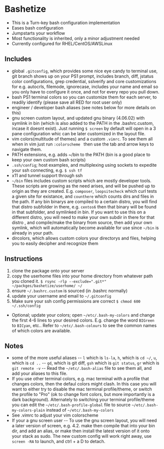 # Bashetize
- This is a Turn-key bash configuration implementation
- Eases bash configuration
- Jumpstarts your workflow
- Most functionality is inherited, only a minor adjustment needed
- Currently configured for RHEL/CentOS/AWSLinux 

## Includes
- global `.gitconfig`, which provides some nice eye candy to terminal use, git branch shows up on your PS1 prompt, includes branch, diff, jstatus color configurations, grep credential, sslverify and core customizations for e.g. autocrls, filemode, ignorecase, includes your name and email so you only have to configure it once, and not for every repo you pull down. 
- bash PS1 terminal colors so you can customize them for each server, to readily identify (please save all RED for root user only)
- engineer / developer bash aliases (see notes below for more details on this)
- gnu screen custom layout, and updated gnu binary (4.06.02) with symlink in bin (which is also added to the PATH in the .bashrc.custom, incase it doesnt exist).  Just running `$ screen` by default will open in a 3 pane configuration whic can be later customized in the layout file.  
- vim colors(multitude of themes) and a custom `.vimrc`.  To see them all when in vim just run `:colorscheme ` then use the tab and arrow keys to navigate them. 
- PATH extensions, e.g. adds ~/bin to the PATH (bin is a good place to keep your own custom bash scripts)
- `.ssh/config`; host examples, and multiplexing using sockets to expedite your ssh connecting, e.g. `$ ssh tf`
- x11 and tunnel support through ssh
- `~/bin` files includes custom scripts which are mostly developer tools.  These scripts are growing as the need arises, and will be pushed up to origin as they are created. E.g. `composer`, `loopsitecheck` which curl tests a given site for existance, and `counthere` which counts dirs and files in the path.  If any bin binarys are compiled to a certain distro, you will find that distro subfolder in there, e.g. `centos6` then that binary will be found in that subfolder, and symlinked in bin.  If you want to use this on a different distro, you will need to make your own subdir in there for that distro , and compile/make the binary from source, then add your own symlink, which will automatically become available for use since `~/bin` is already in your path. 
- dircolors, which allows custom colors your directorys and files, helping you to easily decipher and recognize them

## Instructions
1. clone the package onto your server
2. copy the userhome files into your home directory from whatever path you cloned it. 
    `$ rsync -rlp --exclude=".git*" ~/packges/bashetize/userhome/ ~/`
3. ensure `~/.bashrc.custom` is sourced (in .bashrc normally)
4. update your username and email to `~/.gitconfig` 
5. Make sure your ssh config permissions are correct 
    `$ chmod 600 ~/.ssh/config`
- Optional; update your colors; open `~/etc/.bash-my-colors` and change the first 4-6 lines to your desired colors.  E.g. change the word `BIGreen` to `BICyan`, etc..  Refer to `~/etc/.bash-colours` to see the common names of which colors are available. 

## Notes
- some of the more useful aliases
-- `l` which is `ls-la`, `h`, which is `cd ~/`, `u`, which is `cd ..`
-- `gd`, which is git diff, `gsh` which is `git status`, `gr` which is `git remote -v`
-- Read the `~/etc/.bash-alias` file to see them all, and add your aliases to this file. 
- If you use other terminal colors, e.g.  mac terminal with a profile that changes colors, then the defaul colors might clash.  In this case you will want to either try to disable the mac terminal profile/theme, or switch the profile to "Pro" (ok to change font colors, but more importantly is a dark background).  Alternately to switching your terminal profile/theme you can edit the `~/etc/.bash-profile-global` file to source `~/etc/.bash-my-colors-plain` instead of `~/etc/.bash-my-colors`  
- See .vimrc to adjust your vim colorscheme
- If your a gnu screen user
-- To use the gnu screen layout, you will need a later version of screen, e.g. 4.2. make then compile that into your bin dir, and add an alias, or make then install the latest version of it onto your stack as sudo. The new custom config will work right away, use `screen -RA` to launch, and ctrl + a D to detach.
